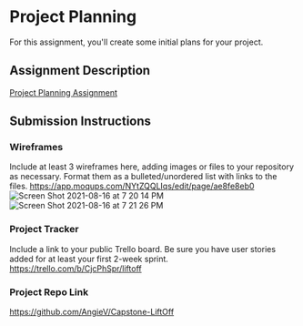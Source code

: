 # Project Planning
For this assignment, you'll create some initial plans for your project.

## Assignment Description
[Project Planning Assignment](https://education.launchcode.org/liftoff/modules/assignments/project-planning)

## Submission Instructions

### Wireframes

Include at least 3 wireframes here, adding images or files to your repository as necessary. Format them as a bulleted/unordered list with links to the files.
https://app.moqups.com/NYtZQQLIqs/edit/page/ae8fe8eb0
![Screen Shot 2021-08-16 at 7 20 14 PM](https://user-images.githubusercontent.com/11674741/129644997-6de0a674-9a68-4d85-8475-30a5e281b776.png)
![Screen Shot 2021-08-16 at 7 21 26 PM](https://user-images.githubusercontent.com/11674741/129645000-56ccf8da-10cc-4963-8deb-76ba08678b69.png)

### Project Tracker

Include a link to your public Trello board. Be sure you have user stories added for at least your first 2-week sprint.
https://trello.com/b/CjcPhSpr/liftoff

### Project Repo Link

https://github.com/AngieV/Capstone-LiftOff
